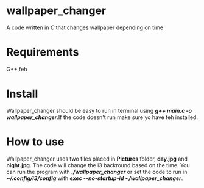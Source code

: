 # wallpaper_changer
A code written in *C* that changes wallpaper depending on time
# Requirements
G++,feh
# Install
Wallpaper_changer should be easy to run in terminal using ***g++ main.c -o wallpaper_changer***.If the code doesn't run make sure yo have feh installed.
# How to use
Wallpaper_changer uses two files placed in **Pictures** folder, **day.jpg** and **night.jpg**. The code will change the i3 backround based on the time.
You can run the program with ***./wallpaper_changer*** or set the code to run in ***~/.config/i3/config*** with ***exec --no-startup-id  ~/wallpaper_changer***.
